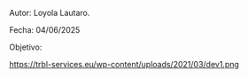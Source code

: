 Autor: Loyola Lautaro.

Fecha: 04/06/2025

Objetivo:

https://trbl-services.eu/wp-content/uploads/2021/03/dev1.png
